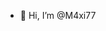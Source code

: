- 👋 Hi, I’m @M4xi77
<!---
M4xi77/M4xi77 is a ✨ special ✨ repository because its `README.md` (this file) appears on your GitHub profile.
You can click the Preview link to take a look at your changes.
--->
